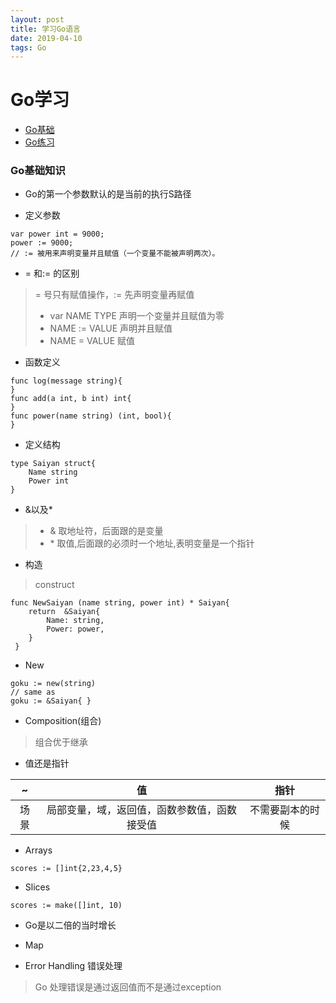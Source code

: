 ```yaml
---
layout: post
title: 学习Go语言
date: 2019-04-10
tags: Go
---
```


# Go学习

* [Go基础](#GO-BASIC)
* [Go练习](#GO-EXERCISE)

### <a name="GO-BASIC"></a>Go基础知识

+ Go的第一个参数默认的是当前的执行S路径

+ 定义参数
````
var power int = 9000;
power := 9000;
// := 被用来声明变量并且赋值（一个变量不能被声明两次）。
````

+ = 和:= 的区别
> = 号只有赋值操作，:= 先声明变量再赋值
> + var NAME TYPE 声明一个变量并且赋值为零
> + NAME := VALUE 声明并且赋值
> + NAME = VALUE 赋值

+ 函数定义
```$xslt
func log(message string){
}
func add(a int, b int) int{
}
func power(name string) (int, bool){
}
```

+ 定义结构
```$xslt
type Saiyan struct{
    Name string
    Power int
}
```
+ &以及*

>+ & 取地址符，后面跟的是变量
>+ \* 取值,后面跟的必须时一个地址,表明变量是一个指针

+ 构造
> construct
```$xslt
func NewSaiyan (name string, power int) * Saiyan{
    return  &Saiyan{
        Name: string,
        Power: power,
    }
 }
```
+ New
```$xslt
goku := new(string)
// same as
goku := &Saiyan{ }
```

+ Composition(组合)
> 组合优于继承

+ 值还是指针

|~|值|指针|
|:-----:|:-----:|:-----:|
|场景|局部变量，域，返回值，函数参数值，函数接受值| 不需要副本的时候|

+ Arrays
```$xslt
scores := []int{2,23,4,5}
```

+ Slices
```$xslt
scores := make([]int, 10)
```
+ Go是以二倍的当时增长

+ Map

+ Error Handling 错误处理
> Go 处理错误是通过返回值而不是通过exception








